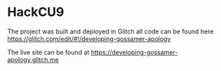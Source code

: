 # HackCU9

The project was built and deployed in Glitch all code can be found here 
https://glitch.com/edit/#!/developing-gossamer-apology

The live site can be found at 
https://developing-gossamer-apology.glitch.me

